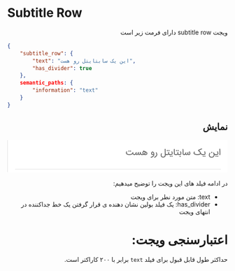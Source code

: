 # Subtitle Row
<div dir="rtl">
 ویجت subtitle row دارای فرمت زیر است
</div>

```json
{
    "subtitle_row": {
        "text": "این یک سابتایتل رو هست",
        "has_divider": true
    },
    semantic_paths: {
        "information": "text"
    }
}
```
<div dir="rtl">

##  نمایش
![ScreenShot](doc-images/subtitle_row.png)

در ادامه فیلد های این ویجت را توضیح میدهیم:
- text: متن مورد نطر برای ویجت
- has_divider: یک فیلد بولین نشان دهنده ی قرار گرفتن یک خط جداکننده در انتهای ویجت

# اعتبارسنجی ویجت:
حداکثر طول قابل قبول برای فیلد `text` برابر با ۲۰۰ کاراکتر است.
</div>
